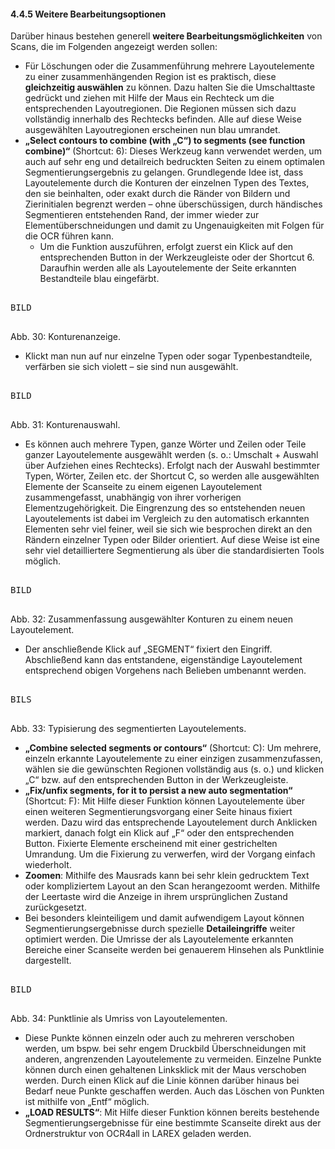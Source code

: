 #### 4.4.5	Weitere Bearbeitungsoptionen

Darüber hinaus bestehen generell **weitere Bearbeitungsmöglichkeiten** von Scans, die im Folgenden angezeigt werden sollen:

- Für Löschungen oder die Zusammenführung mehrere Layoutelemente zu einer zusammenhängenden Region ist es praktisch, diese **gleichzeitig auswählen** zu können. Dazu halten Sie die Umschalttaste gedrückt und ziehen mit Hilfe der Maus ein Rechteck um die entsprechenden Layoutregionen. Die Regionen müssen sich dazu vollständig innerhalb des Rechtecks befinden. Alle auf diese Weise ausgewählten Layoutregionen erscheinen nun blau umrandet.
- **„Select contours to combine (with „C“) to segments (see function combine)“** (Shortcut: 6): Dieses Werkzeug kann verwendet werden, um auch auf sehr eng und detailreich bedruckten Seiten zu einem optimalen Segmentierungsergebnis zu gelangen. Grundlegende Idee ist, dass Layoutelemente durch die Konturen der einzelnen Typen des Textes, den sie beinhalten, oder exakt durch die Ränder von Bildern und Zierinitialen begrenzt werden – ohne überschüssigen, durch händisches Segmentieren entstehenden Rand, der immer wieder zur Elementüberschneidungen und damit zu Ungenauigkeiten mit Folgen für die OCR führen kann.
  - Um die Funktion auszuführen, erfolgt zuerst ein Klick auf den entsprechenden Button in der Werkzeugleiste oder der Shortcut 6. Daraufhin werden alle als Layoutelemente der Seite erkannten Bestandteile blau eingefärbt.

<pre>

BILD

</pre>

Abb. 30: Konturenanzeige.

- Klickt man nun auf nur einzelne Typen oder sogar Typenbestandteile, verfärben sie sich violett – sie sind nun ausgewählt.

<pre>

BILD

</pre>

Abb. 31: Konturenauswahl.

- Es können auch mehrere Typen, ganze Wörter und Zeilen oder Teile ganzer Layoutelemente ausgewählt werden (s. o.: Umschalt + Auswahl über Aufziehen eines Rechtecks). Erfolgt nach der Auswahl bestimmter Typen, Wörter, Zeilen etc. der Shortcut C, so werden alle ausgewählten Elemente der Scanseite zu einem eigenen Layoutelement zusammengefasst, unabhängig von ihrer vorherigen Elementzugehörigkeit. Die Eingrenzung des so entstehenden neuen Layoutelements ist dabei im Vergleich zu den automatisch erkannten Elementen sehr viel feiner, weil sie sich wie besprochen direkt an den Rändern einzelner Typen oder Bilder orientiert. Auf diese Weise ist eine sehr viel detailliertere Segmentierung als über die standardisierten Tools möglich.

<pre>

BILD

</pre>

Abb. 32: Zusammenfassung ausgewählter Konturen zu einem neuen Layoutelement.
 
- Der anschließende Klick auf „SEGMENT“ fixiert den Eingriff. Abschließend kann das entstandene, eigenständige Layoutelement entsprechend obigen Vorgehens nach Belieben umbenannt werden.

<pre>

BILS

</pre>

Abb. 33: Typisierung des segmentierten Layoutelements.

- **„Combine selected segments or contours“** (Shortcut: C): Um mehrere, einzeln erkannte Layoutelemente zu einer einzigen zusammenzufassen, wählen sie die gewünschten Regionen vollständig aus (s. o.) und klicken „C“ bzw. auf den entsprechenden Button in der Werkzeugleiste.
- **„Fix/unfix segments, for it to persist a new auto segmentation“** (Shortcut: F): Mit Hilfe dieser Funktion können Layoutelemente über einen weiteren Segmentierungsvorgang einer Seite hinaus fixiert werden. Dazu wird das entsprechende Layoutelement durch Anklicken markiert, danach folgt ein Klick auf „F“ oder den entsprechenden Button. Fixierte Elemente erscheinend mit einer gestrichelten Umrandung. Um die Fixierung zu verwerfen, wird der Vorgang einfach wiederholt.
- **Zoomen**: Mithilfe des Mausrads kann bei sehr klein gedrucktem Text oder kompliziertem Layout an den Scan herangezoomt werden. Mithilfe der Leertaste wird die Anzeige in ihrem ursprünglichen Zustand zurückgesetzt.
- Bei besonders kleinteiligem und damit aufwendigem Layout können Segmentierungsergebnisse durch spezielle **Detaileingriffe** weiter optimiert werden. Die Umrisse der als Layoutelemente erkannten Bereiche einer Scanseite werden bei genauerem Hinsehen als Punktlinie dargestellt.

<pre>

BILD

</pre>

Abb. 34: Punktlinie als Umriss von Layoutelementen.

- Diese Punkte können einzeln oder auch zu mehreren verschoben werden, um bspw. bei sehr engem Druckbild Überschneidungen mit anderen, angrenzenden Layoutelemente zu vermeiden. Einzelne Punkte können durch einen gehaltenen Linksklick mit der Maus verschoben werden. Durch einen Klick auf die Linie können darüber hinaus bei Bedarf neue Punkte geschaffen werden. Auch das Löschen von Punkten ist mithilfe von „Entf“ möglich.
- **„LOAD RESULTS“**: Mit Hilfe dieser Funktion können bereits bestehende Segmentierungsergebnisse für eine bestimmte Scanseite direkt aus der Ordnerstruktur von OCR4all in LAREX geladen werden.
